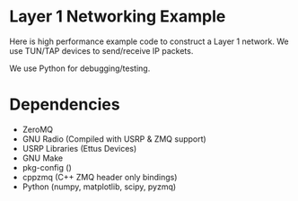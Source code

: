 # Layer 1 Networking Example
Here is high performance example code to construct a Layer 1 network. We use TUN/TAP devices to send/receive IP packets.

We use Python for debugging/testing.

# Dependencies
- ZeroMQ
- GNU Radio (Compiled with USRP & ZMQ support)
- USRP Libraries (Ettus Devices)
- GNU Make
- pkg-config ()
- cppzmq (C++ ZMQ header only bindings)
- Python (numpy, matplotlib, scipy, pyzmq)


